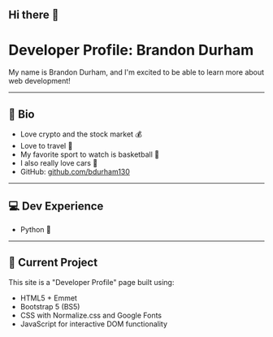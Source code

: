 ## Hi there 👋

# Developer Profile: Brandon Durham

My name is Brandon Durham, and I'm excited to be able to learn more about web development!

---

## 👤 Bio

- Love crypto and the stock market 💰
- Love to travel 🚋
- My favorite sport to watch is basketball 🏀
- I also really love cars 🚗
- GitHub: [github.com/bdurham130](https://github.com/bdurham130)

---

## 💻 Dev Experience

- Python 🐍

---

## 🚀 Current Project

This site is a "Developer Profile" page built using:

- HTML5 + Emmet
- Bootstrap 5 (BS5)
- CSS with Normalize.css and Google Fonts
- JavaScript for interactive DOM functionality



